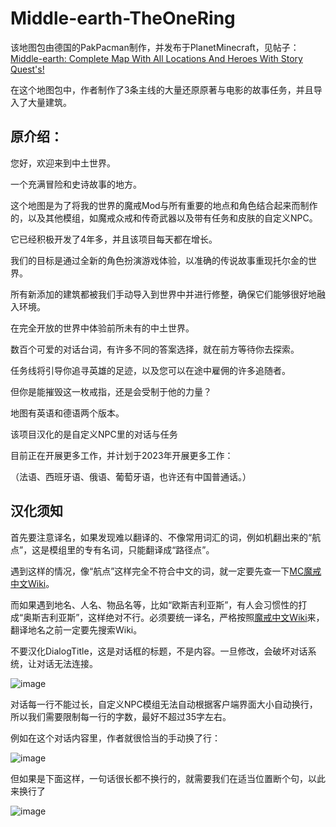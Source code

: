 # Middle-earth-TheOneRing
 该地图包由德国的PakPacman制作，并发布于PlanetMinecraft，见帖子：[Middle-earth: Complete Map With All Locations And Heroes With Story Quest's!](https://www.planetminecraft.com/project/middle-earth-complete-map-with-story-quest-s/)

 在这个地图包中，作者制作了3条主线的大量还原原著与电影的故事任务，并且导入了大量建筑。

## 原介绍：
您好，欢迎来到中土世界。

一个充满冒险和史诗故事的地方。

这个地图是为了将我的世界的魔戒Mod与所有重要的地点和角色结合起来而制作的，以及其他模组，如魔戒众戒和传奇武器以及带有任务和皮肤的自定义NPC。

它已经积极开发了4年多，并且该项目每天都在增长。

我们的目标是通过全新的角色扮演游戏体验，以准确的传说故事重现托尔金的世界。

所有新添加的建筑都被我们手动导入到世界中并进行修整，确保它们能够很好地融入环境。

在完全开放的世界中体验前所未有的中土世界。

数百个可爱的对话台词，有许多不同的答案选择，就在前方等待你去探索。

任务线将引导你追寻英雄的足迹，以及您可以在途中雇佣的许多追随者。

但你是能摧毁这一枚戒指，还是会受制于他的力量？

地图有英语和德语两个版本。

该项目汉化的是自定义NPC里的对话与任务

目前正在开展更多工作，并计划于2023年开展更多工作：

（法语、西班牙语、俄语、葡萄牙语，也许还有中国普通话。）

## 汉化须知
首先要注意译名，如果发现难以翻译的、不像常用词汇的词，例如机翻出来的“航点”，这是模组里的专有名词，只能翻译成“路径点”。

遇到这样的情况，像“航点”这样完全不符合中文的词，就一定要先查一下[MC魔戒中文Wiki](https://lotrmc.huijiwiki.com/wiki/%E9%A6%96%E9%A1%B5)。

而如果遇到地名、人名、物品名等，比如“欧斯吉利亚斯”，有人会习惯性的打成“奥斯吉利亚斯”，这样绝对不行。必须要统一译名，严格按照[魔戒中文Wiki](https://lotr.huijiwiki.com/wiki/%E9%A6%96%E9%A1%B5)来，翻译地名之前一定要先搜索Wiki。

不要汉化DialogTitle，这是对话框的标题，不是内容。一旦修改，会破坏对话系统，让对话无法连接。

![image](https://github.com/ArchiDreamZ/Middle-earth-TheOneRing-Chinese_localization/assets/89504984/d5a88663-270e-4ccd-a5f3-dbf2738e3b5d)

对话每一行不能过长，自定义NPC模组无法自动根据客户端界面大小自动换行，所以我们需要限制每一行的字数，最好不超过35字左右。

例如在这个对话内容里，作者就很恰当的手动换了行：

![image](https://github.com/ArchiDreamZ/Middle-earth-TheOneRing-Chinese_localization/assets/89504984/a152a5c3-2620-4e2e-b712-0d68180eb863)

但如果是下面这样，一句话很长都不换行的，就需要我们在适当位置断个句，以此来换行了

![image](https://github.com/ArchiDreamZ/Middle-earth-TheOneRing-Chinese_localization/assets/89504984/bfb6530b-2f98-4022-8f65-64507737bb70)
